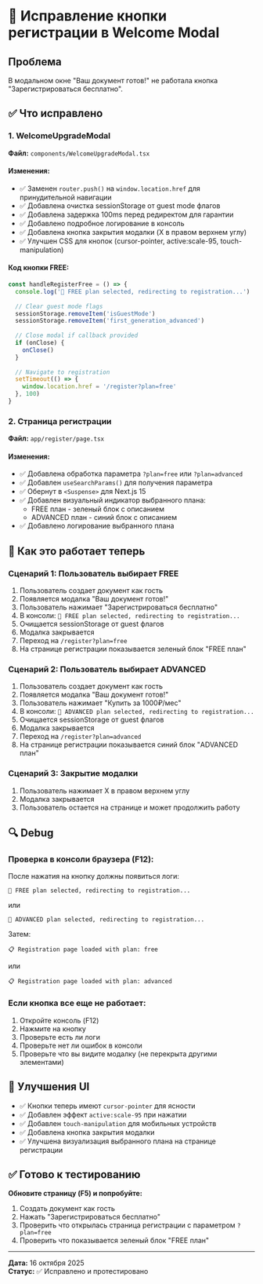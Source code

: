 # 🔧 Исправление кнопки регистрации в Welcome Modal

## Проблема
В модальном окне "Ваш документ готов!" не работала кнопка "Зарегистрироваться бесплатно".

## ✅ Что исправлено

### 1. **WelcomeUpgradeModal**
**Файл:** `components/WelcomeUpgradeModal.tsx`

#### Изменения:
- ✅ Заменен `router.push()` на `window.location.href` для принудительной навигации
- ✅ Добавлена очистка sessionStorage от guest mode флагов
- ✅ Добавлена задержка 100ms перед редиректом для гарантии
- ✅ Добавлено подробное логирование в консоль
- ✅ Добавлена кнопка закрытия модалки (X в правом верхнем углу)
- ✅ Улучшен CSS для кнопок (cursor-pointer, active:scale-95, touch-manipulation)

#### Код кнопки FREE:
```typescript
const handleRegisterFree = () => {
  console.log('🎯 FREE plan selected, redirecting to registration...')
  
  // Clear guest mode flags
  sessionStorage.removeItem('isGuestMode')
  sessionStorage.removeItem('first_generation_advanced')
  
  // Close modal if callback provided
  if (onClose) {
    onClose()
  }
  
  // Navigate to registration
  setTimeout(() => {
    window.location.href = '/register?plan=free'
  }, 100)
}
```

### 2. **Страница регистрации**
**Файл:** `app/register/page.tsx`

#### Изменения:
- ✅ Добавлена обработка параметра `?plan=free` или `?plan=advanced`
- ✅ Добавлен `useSearchParams()` для получения параметра
- ✅ Обернут в `<Suspense>` для Next.js 15
- ✅ Добавлен визуальный индикатор выбранного плана:
  - FREE план - зеленый блок с описанием
  - ADVANCED план - синий блок с описанием
- ✅ Добавлено логирование выбранного плана

## 🎯 Как это работает теперь

### Сценарий 1: Пользователь выбирает FREE
1. Пользователь создает документ как гость
2. Появляется модалка "Ваш документ готов!"
3. Пользователь нажимает "Зарегистрироваться бесплатно"
4. В консоли: `🎯 FREE plan selected, redirecting to registration...`
5. Очищается sessionStorage от guest флагов
6. Модалка закрывается
7. Переход на `/register?plan=free`
8. На странице регистрации показывается зеленый блок "FREE план"

### Сценарий 2: Пользователь выбирает ADVANCED
1. Пользователь создает документ как гость
2. Появляется модалка "Ваш документ готов!"
3. Пользователь нажимает "Купить за 1000₽/мес"
4. В консоли: `💎 ADVANCED plan selected, redirecting to registration...`
5. Очищается sessionStorage от guest флагов
6. Модалка закрывается
7. Переход на `/register?plan=advanced`
8. На странице регистрации показывается синий блок "ADVANCED план"

### Сценарий 3: Закрытие модалки
1. Пользователь нажимает X в правом верхнем углу
2. Модалка закрывается
3. Пользователь остается на странице и может продолжить работу

## 🔍 Debug

### Проверка в консоли браузера (F12):
После нажатия на кнопку должны появиться логи:
```
🎯 FREE plan selected, redirecting to registration...
```
или
```
💎 ADVANCED plan selected, redirecting to registration...
```

Затем:
```
📋 Registration page loaded with plan: free
```
или
```
📋 Registration page loaded with plan: advanced
```

### Если кнопка все еще не работает:
1. Откройте консоль (F12)
2. Нажмите на кнопку
3. Проверьте есть ли логи
4. Проверьте нет ли ошибок в консоли
5. Проверьте что вы видите модалку (не перекрыта другими элементами)

## 📱 Улучшения UI

- ✅ Кнопки теперь имеют `cursor-pointer` для ясности
- ✅ Добавлен эффект `active:scale-95` при нажатии
- ✅ Добавлен `touch-manipulation` для мобильных устройств
- ✅ Добавлена кнопка закрытия модалки
- ✅ Улучшена визуализация выбранного плана на странице регистрации

## ✅ Готово к тестированию

**Обновите страницу (F5) и попробуйте:**
1. Создать документ как гость
2. Нажать "Зарегистрироваться бесплатно"
3. Проверить что открылась страница регистрации с параметром `?plan=free`
4. Проверить что показывается зеленый блок "FREE план"

---

**Дата:** 16 октября 2025  
**Статус:** ✅ Исправлено и протестировано

